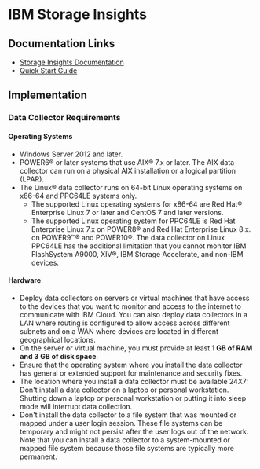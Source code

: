 # IBM Storage Insights

## Documentation Links
- [Storage Insights Documentation](https://www.ibm.com/docs/en/storage-insights)  
- [Quick Start Guide](https://www.ibm.com/docs/en/SSQRB8/pdf/IBM_Storage_Insights_Getting_Started_Guide.pdf)  
## Implementation
### Data Collector Requirements
#### Operating Systems  

- Windows Server 2012 and later.  
- POWER6® or later systems that use AIX® 7.x or later. The AIX data collector can run on a physical AIX installation or a logical partition (LPAR).  
- The Linux® data collector runs on 64-bit Linux operating systems on x86-64 and PPC64LE systems only.  
    - The supported Linux operating systems for x86-64 are Red Hat® Enterprise Linux 7 or later and CentOS 7 and later versions.  
    - The supported Linux operating system for PPC64LE is Red Hat Enterprise Linux 7.x on POWER8® and Red Hat Enterprise Linux 8.x. on POWER9™® and POWER10®. The data collector on Linux PPC64LE has the additional limitation that you cannot monitor IBM FlashSystem A9000, XIV®, IBM Storage Accelerate, and non-IBM devices.  
#### Hardware

- Deploy data collectors on servers or virtual machines that have access to the devices that you want to monitor and access to the internet to communicate with IBM Cloud. You can also deploy data collectors in a LAN where routing is configured to allow access across different subnets and on a WAN where devices are located in different geographical locations.
- On the server or virtual machine, you must provide at least **1 GB of RAM and 3 GB of disk space**.
- Ensure that the operating system where you install the data collector has general or extended support for maintenance and security fixes.
- The location where you install a data collector must be available 24X7:
Don't install a data collector on a laptop or personal workstation. Shutting down a laptop or personal workstation or putting it into sleep mode will interrupt data collection.
- Don't install the data collector to a file system that was mounted or mapped under a user login session. These file systems can be temporary and might not persist after the user logs out of the network. Note that you can install a data collector to a system-mounted or mapped file system because those file systems are typically more permanent.